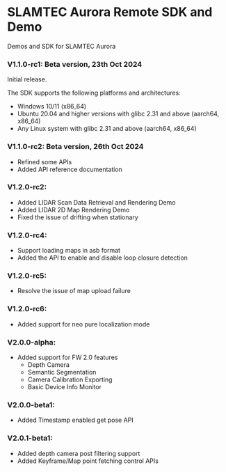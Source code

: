 # SLAMTEC Aurora Remote SDK and Demo
Demos and SDK for SLAMTEC Aurora

### V1.1.0-rc1: Beta version, 23th Oct 2024
Initial release. 

The SDK supports the following platforms and architectures:
- Windows 10/11 (x86_64)
- Ubuntu 20.04 and higher versions with glibc 2.31 and above (aarch64, x86_64)
- Any Linux system with glibc 2.31 and above (aarch64, x86_64)

### V1.1.0-rc2: Beta version, 26th Oct 2024
- Refined some APIs
- Added API reference documentation


### V1.2.0-rc2:
- Added LIDAR Scan Data Retrieval and Rendering Demo
- Added LIDAR 2D Map Rendering Demo
- Fixed the issue of drifting when stationary

### V1.2.0-rc4:
- Support loading maps in asb format
- Added the API to enable and disable loop closure detection

### V1.2.0-rc5:

- Resolve the issue of map upload failure

### V1.2.0-rc6:

- Added support for neo pure localization mode

### V2.0.0-alpha:

- Added support for FW 2.0 features
  - Depth Camera
  - Semantic Segmentation
  - Camera Calibration Exporting
  - Basic Device Info Monitor

### V2.0.0-beta1:

- Added Timestamp enabled get pose API

### V2.0.1-beta1:

- Added depth camera post filtering support
- Added Keyframe/Map point fetching control APIs
